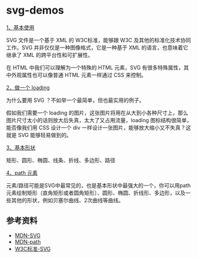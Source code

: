 # svg-demos


[1、基本使用](./demo/test1.html)

SVG 文件是一个基于 XML 的 W3C标准，能够跟 W3C 及其他的标准化技术协同工作。SVG 并非仅仅是一种图像格式，它是一种基于 XML 的语言，也意味着它继承了 XML 的跨平台性和可扩展性。

在 HTML 中我们可以理解为一个特殊的 HTML 元素，SVG 有很多特殊属性，其中外观属性也可以像普通 HTML 元素一样通过 CSS 来控制。


[2、做一个 loading](./demo/test2.html)

为什么要用 SVG ？不如举一个最简单，但也最实用的例子。

假如我们需要一个 loading 的图片，这张图片将用在从大到小各种尺寸上，那么图片尺寸太小的话则放大后失真，太大了又占用流量，loading 图标结构很简单，能否像我们用 CSS 设计一个 div 一样设计一张图片，能够放大缩小又不失真？这就是 SVG 能够轻易做到的。

[3、基本形状](./demo/test3.html)

矩形、圆形、椭圆、线条、折线、多边形、路径

[4、path 元素](./demo/test4.html)

<path> 元素/路径可能是SVG中最常见的，也是基本形状中最强大的一个，你可以用path元素绘制矩形（直角矩形或者圆角矩形）、圆形、椭圆、折线形、多边形，以及一些其他的形状，例如贝塞尔曲线、2次曲线等曲线。

参考资料
---------

* [MDN-SVG](https://developer.mozilla.org/zh-CN/docs/Web/SVG)
* [MDN-path](https://developer.mozilla.org/zh-CN/docs/Web/SVG/Tutorial/Paths)
* [W3C标准-SVG](https://www.w3.org/Graphics/SVG/)
